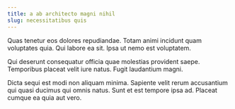 ```yaml
---
title: a ab architecto magni nihil
slug: necessitatibus quis
---
```


Quas tenetur eos dolores repudiandae. Totam animi incidunt quam voluptates quia. Qui labore ea sit. Ipsa ut nemo est voluptatem.

Qui deserunt consequatur officia quae molestias provident saepe. Temporibus placeat velit iure natus. Fugit laudantium magni.

Dicta sequi est modi non aliquam minima. Sapiente velit rerum accusantium qui quasi ducimus qui omnis natus. Sunt et est tempore ipsa ad. Placeat cumque ea quia aut vero.
